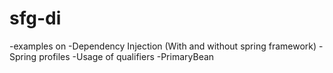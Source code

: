 # sfg-di
-examples on
-Dependency Injection (With and without spring framework)
-Spring profiles
-Usage of qualifiers
-PrimaryBean
